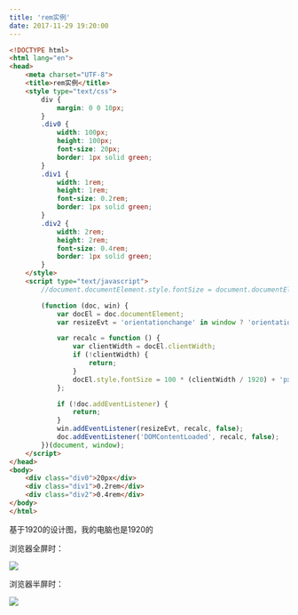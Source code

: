 ```yaml
---
title: 'rem实例'
date: 2017-11-29 19:20:00
---   
```

```html
<!DOCTYPE html>    
<html lang="en">    
<head>    
    <meta charset="UTF-8">    
    <title>rem实例</title>  
    <style type="text/css">  
        div {  
            margin: 0 0 10px;  
        }  
        .div0 {  
            width: 100px;  
            height: 100px;  
            font-size: 20px;  
            border: 1px solid green;  
        }  
        .div1 {  
            width: 1rem;  
            height: 1rem;  
            font-size: 0.2rem;  
            border: 1px solid green;  
        }  
        .div2 {  
            width: 2rem;  
            height: 2rem;  
            font-size: 0.4rem;  
            border: 1px solid green;  
        }  
    </style>  
    <script type="text/javascript">  
        //document.documentElement.style.fontSize = document.documentElement.clientWidth / 19.20 + 'px';  

        (function (doc, win) {  
            var docEl = doc.documentElement;  
            var resizeEvt = 'orientationchange' in window ? 'orientationchange' : 'resize'; 

            var recalc = function () {  
                var clientWidth = docEl.clientWidth;  
                if (!clientWidth) {
                    return;
                }  
                docEl.style.fontSize = 100 * (clientWidth / 1920) + 'px';  
            };  

            if (!doc.addEventListener) {
                return; 
            }
            win.addEventListener(resizeEvt, recalc, false);  
            doc.addEventListener('DOMContentLoaded', recalc, false);  
        })(document, window);  
    </script>  
</head>    
<body>  
    <div class="div0">20px</div>  
    <div class="div1">0.2rem</div>    
    <div class="div2">0.4rem</div>  
</body>    
</html>  
```
  
  

基于1920的设计图，我的电脑也是1920的

浏览器全屏时：

![](https://img-blog.csdn.net/20171129191854637?watermark/2/text/aHR0cDovL2Jsb2cuY3Nkbi5uZXQveHV0b25nYmFv/font/5a6L5L2T/fontsize/400/fill/I0JBQkFCMA/dissolve/70/gravity/Center)

浏览器半屏时：

![](https://img-blog.csdn.net/20171129191930716?watermark/2/text/aHR0cDovL2Jsb2cuY3Nkbi5uZXQveHV0b25nYmFv/font/5a6L5L2T/fontsize/400/fill/I0JBQkFCMA/dissolve/70/gravity/Center)